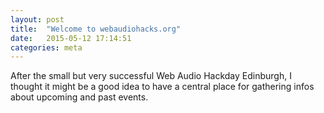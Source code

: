 ```yaml
---
layout: post
title:  "Welcome to webaudiohacks.org"
date:   2015-05-12 17:14:51
categories: meta
---
```

After the small but very successful Web Audio Hackday Edinburgh, I thought it might be a good idea to have a central place for gathering infos about upcoming and past events.
